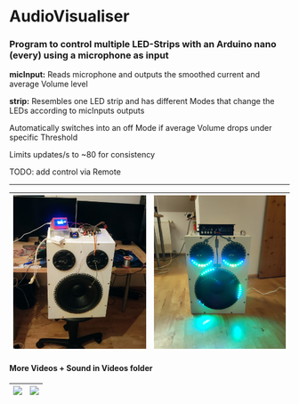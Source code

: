 # AudioVisualiser

### Program to control multiple LED-Strips with an Arduino nano (every) using a microphone as input

**micInput:** Reads microphone and outputs the smoothed current and average Volume level

**strip:** Resembles one LED strip and has different Modes that change the LEDs according to micInputs outputs

Automatically switches into an off Mode if average Volume drops under specific Threshold 

Limits updates/s to ~80 for consistency

TODO: add control via Remote

---

|  ![](Videos/02_sub_only.jpg) | ![](Videos/10_all_small.jpg)  |
| ------------- | ------------- |


#### More Videos + Sound in Videos folder 

|  ![](Videos/08_both_cut.gif) | ![](Videos/05_both_olivia_cut.gif)  |
| ------------- | ------------- |